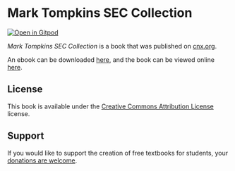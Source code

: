 # Mark Tompkins SEC Collection

[![Open in Gitpod](https://gitpod.io/button/open-in-gitpod.svg)](https://gitpod.io/from-referrer/)

_Mark Tompkins SEC Collection_ is a book that was published on [cnx.org](https://cnx.org/).

An ebook can be downloaded [here](https://github.com/cnx-user-books/cnxbook-mark-tompkins-sec-collection/releases/latest), and the book can be viewed online [here](https://github.com/cnx-user-books/cnxbook-mark-tompkins-sec-collection/releases/latest).

## License
This book is available under the [Creative Commons Attribution License](./LICENSE) license.

## Support
If you would like to support the creation of free textbooks for students, your [donations are welcome](https://riceconnect.rice.edu/donation/support-openstax-banner).
